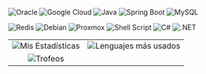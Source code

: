 ![Oracle](https://img.shields.io/badge/Oracle-F80000?style=for-the-badge&logo=oracle&logoColor=white)
![Google Cloud](https://img.shields.io/badge/Google_Cloud-4285F4?style=for-the-badge&logo=google-cloud&logoColor=white)
![Java](https://img.shields.io/badge/Java-ED8B00?style=for-the-badge&logo=java&logoColor=white)
![Spring Boot](https://img.shields.io/badge/Spring_Boot-6DB33F?style=for-the-badge&logo=spring-boot&logoColor=white)
![MySQL](https://img.shields.io/badge/MySQL-4479A1?style=for-the-badge&logo=mysql&logoColor=white)

![Redis](https://img.shields.io/badge/Redis-DC382D?style=for-the-badge&logo=redis&logoColor=white)
![Debian](https://img.shields.io/badge/Debian-A81D33?style=for-the-badge&logo=debian&logoColor=white)
![Proxmox](https://img.shields.io/badge/Proxmox-E57000?style=for-the-badge&logo=proxmox&logoColor=white)
![Shell Script](https://img.shields.io/badge/Shell_Script-4EAA25?style=for-the-badge&logo=gnu-bash&logoColor=white)
![C#](https://img.shields.io/badge/C%23-512BD4?style=for-the-badge&logo=c-sharp&logoColor=white)
![.NET](https://img.shields.io/badge/.NET-512BD4?style=for-the-badge&logo=dotnet&logoColor=white)

| | |
|:---:|:---:|
| ![Mis Estadísticas](https://github-readme-stats.vercel.app/api?username=federkone&show_icons=true&hide_border=true&bg_color=00000000&theme=dark) | ![Lenguajes más usados](https://github-readme-stats.vercel.app/api/top-langs/?username=federkone&layout=compact&hide_border=true&bg_color=00000000&theme=dark) |
| ![Trofeos](https://github-profile-trophy.vercel.app/api?username=federkone&theme=chalk&no-bg=true&no-frame=true&margin-w=15&column=2&row=1) | |
